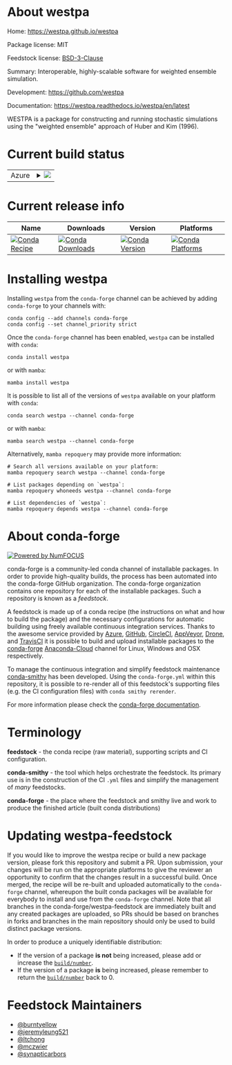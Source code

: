 About westpa
============

Home: https://westpa.github.io/westpa

Package license: MIT

Feedstock license: [BSD-3-Clause](https://github.com/conda-forge/westpa-feedstock/blob/master/LICENSE.txt)

Summary: Interoperable, highly-scalable software for weighted ensemble simulation.

Development: https://github.com/westpa

Documentation: https://westpa.readthedocs.io/westpa/en/latest

WESTPA is a package for constructing and running stochastic simulations
using the "weighted ensemble" approach of Huber and Kim (1996).


Current build status
====================


<table>
    
  <tr>
    <td>Azure</td>
    <td>
      <details>
        <summary>
          <a href="https://dev.azure.com/conda-forge/feedstock-builds/_build/latest?definitionId=5010&branchName=master">
            <img src="https://dev.azure.com/conda-forge/feedstock-builds/_apis/build/status/westpa-feedstock?branchName=master">
          </a>
        </summary>
        <table>
          <thead><tr><th>Variant</th><th>Status</th></tr></thead>
          <tbody><tr>
              <td>linux_64_python3.10.____cpython</td>
              <td>
                <a href="https://dev.azure.com/conda-forge/feedstock-builds/_build/latest?definitionId=5010&branchName=master">
                  <img src="https://dev.azure.com/conda-forge/feedstock-builds/_apis/build/status/westpa-feedstock?branchName=master&jobName=linux&configuration=linux_64_python3.10.____cpython" alt="variant">
                </a>
              </td>
            </tr><tr>
              <td>linux_64_python3.7.____cpython</td>
              <td>
                <a href="https://dev.azure.com/conda-forge/feedstock-builds/_build/latest?definitionId=5010&branchName=master">
                  <img src="https://dev.azure.com/conda-forge/feedstock-builds/_apis/build/status/westpa-feedstock?branchName=master&jobName=linux&configuration=linux_64_python3.7.____cpython" alt="variant">
                </a>
              </td>
            </tr><tr>
              <td>linux_64_python3.8.____cpython</td>
              <td>
                <a href="https://dev.azure.com/conda-forge/feedstock-builds/_build/latest?definitionId=5010&branchName=master">
                  <img src="https://dev.azure.com/conda-forge/feedstock-builds/_apis/build/status/westpa-feedstock?branchName=master&jobName=linux&configuration=linux_64_python3.8.____cpython" alt="variant">
                </a>
              </td>
            </tr><tr>
              <td>linux_64_python3.9.____cpython</td>
              <td>
                <a href="https://dev.azure.com/conda-forge/feedstock-builds/_build/latest?definitionId=5010&branchName=master">
                  <img src="https://dev.azure.com/conda-forge/feedstock-builds/_apis/build/status/westpa-feedstock?branchName=master&jobName=linux&configuration=linux_64_python3.9.____cpython" alt="variant">
                </a>
              </td>
            </tr><tr>
              <td>osx_64_python3.10.____cpython</td>
              <td>
                <a href="https://dev.azure.com/conda-forge/feedstock-builds/_build/latest?definitionId=5010&branchName=master">
                  <img src="https://dev.azure.com/conda-forge/feedstock-builds/_apis/build/status/westpa-feedstock?branchName=master&jobName=osx&configuration=osx_64_python3.10.____cpython" alt="variant">
                </a>
              </td>
            </tr><tr>
              <td>osx_64_python3.7.____cpython</td>
              <td>
                <a href="https://dev.azure.com/conda-forge/feedstock-builds/_build/latest?definitionId=5010&branchName=master">
                  <img src="https://dev.azure.com/conda-forge/feedstock-builds/_apis/build/status/westpa-feedstock?branchName=master&jobName=osx&configuration=osx_64_python3.7.____cpython" alt="variant">
                </a>
              </td>
            </tr><tr>
              <td>osx_64_python3.8.____cpython</td>
              <td>
                <a href="https://dev.azure.com/conda-forge/feedstock-builds/_build/latest?definitionId=5010&branchName=master">
                  <img src="https://dev.azure.com/conda-forge/feedstock-builds/_apis/build/status/westpa-feedstock?branchName=master&jobName=osx&configuration=osx_64_python3.8.____cpython" alt="variant">
                </a>
              </td>
            </tr><tr>
              <td>osx_64_python3.9.____cpython</td>
              <td>
                <a href="https://dev.azure.com/conda-forge/feedstock-builds/_build/latest?definitionId=5010&branchName=master">
                  <img src="https://dev.azure.com/conda-forge/feedstock-builds/_apis/build/status/westpa-feedstock?branchName=master&jobName=osx&configuration=osx_64_python3.9.____cpython" alt="variant">
                </a>
              </td>
            </tr><tr>
              <td>osx_arm64_python3.10.____cpython</td>
              <td>
                <a href="https://dev.azure.com/conda-forge/feedstock-builds/_build/latest?definitionId=5010&branchName=master">
                  <img src="https://dev.azure.com/conda-forge/feedstock-builds/_apis/build/status/westpa-feedstock?branchName=master&jobName=osx&configuration=osx_arm64_python3.10.____cpython" alt="variant">
                </a>
              </td>
            </tr><tr>
              <td>osx_arm64_python3.8.____cpython</td>
              <td>
                <a href="https://dev.azure.com/conda-forge/feedstock-builds/_build/latest?definitionId=5010&branchName=master">
                  <img src="https://dev.azure.com/conda-forge/feedstock-builds/_apis/build/status/westpa-feedstock?branchName=master&jobName=osx&configuration=osx_arm64_python3.8.____cpython" alt="variant">
                </a>
              </td>
            </tr><tr>
              <td>osx_arm64_python3.9.____cpython</td>
              <td>
                <a href="https://dev.azure.com/conda-forge/feedstock-builds/_build/latest?definitionId=5010&branchName=master">
                  <img src="https://dev.azure.com/conda-forge/feedstock-builds/_apis/build/status/westpa-feedstock?branchName=master&jobName=osx&configuration=osx_arm64_python3.9.____cpython" alt="variant">
                </a>
              </td>
            </tr>
          </tbody>
        </table>
      </details>
    </td>
  </tr>
</table>

Current release info
====================

| Name | Downloads | Version | Platforms |
| --- | --- | --- | --- |
| [![Conda Recipe](https://img.shields.io/badge/recipe-westpa-green.svg)](https://anaconda.org/conda-forge/westpa) | [![Conda Downloads](https://img.shields.io/conda/dn/conda-forge/westpa.svg)](https://anaconda.org/conda-forge/westpa) | [![Conda Version](https://img.shields.io/conda/vn/conda-forge/westpa.svg)](https://anaconda.org/conda-forge/westpa) | [![Conda Platforms](https://img.shields.io/conda/pn/conda-forge/westpa.svg)](https://anaconda.org/conda-forge/westpa) |

Installing westpa
=================

Installing `westpa` from the `conda-forge` channel can be achieved by adding `conda-forge` to your channels with:

```
conda config --add channels conda-forge
conda config --set channel_priority strict
```

Once the `conda-forge` channel has been enabled, `westpa` can be installed with `conda`:

```
conda install westpa
```

or with `mamba`:

```
mamba install westpa
```

It is possible to list all of the versions of `westpa` available on your platform with `conda`:

```
conda search westpa --channel conda-forge
```

or with `mamba`:

```
mamba search westpa --channel conda-forge
```

Alternatively, `mamba repoquery` may provide more information:

```
# Search all versions available on your platform:
mamba repoquery search westpa --channel conda-forge

# List packages depending on `westpa`:
mamba repoquery whoneeds westpa --channel conda-forge

# List dependencies of `westpa`:
mamba repoquery depends westpa --channel conda-forge
```


About conda-forge
=================

[![Powered by
NumFOCUS](https://img.shields.io/badge/powered%20by-NumFOCUS-orange.svg?style=flat&colorA=E1523D&colorB=007D8A)](https://numfocus.org)

conda-forge is a community-led conda channel of installable packages.
In order to provide high-quality builds, the process has been automated into the
conda-forge GitHub organization. The conda-forge organization contains one repository
for each of the installable packages. Such a repository is known as a *feedstock*.

A feedstock is made up of a conda recipe (the instructions on what and how to build
the package) and the necessary configurations for automatic building using freely
available continuous integration services. Thanks to the awesome service provided by
[Azure](https://azure.microsoft.com/en-us/services/devops/), [GitHub](https://github.com/),
[CircleCI](https://circleci.com/), [AppVeyor](https://www.appveyor.com/),
[Drone](https://cloud.drone.io/welcome), and [TravisCI](https://travis-ci.com/)
it is possible to build and upload installable packages to the
[conda-forge](https://anaconda.org/conda-forge) [Anaconda-Cloud](https://anaconda.org/)
channel for Linux, Windows and OSX respectively.

To manage the continuous integration and simplify feedstock maintenance
[conda-smithy](https://github.com/conda-forge/conda-smithy) has been developed.
Using the ``conda-forge.yml`` within this repository, it is possible to re-render all of
this feedstock's supporting files (e.g. the CI configuration files) with ``conda smithy rerender``.

For more information please check the [conda-forge documentation](https://conda-forge.org/docs/).

Terminology
===========

**feedstock** - the conda recipe (raw material), supporting scripts and CI configuration.

**conda-smithy** - the tool which helps orchestrate the feedstock.
                   Its primary use is in the construction of the CI ``.yml`` files
                   and simplify the management of *many* feedstocks.

**conda-forge** - the place where the feedstock and smithy live and work to
                  produce the finished article (built conda distributions)


Updating westpa-feedstock
=========================

If you would like to improve the westpa recipe or build a new
package version, please fork this repository and submit a PR. Upon submission,
your changes will be run on the appropriate platforms to give the reviewer an
opportunity to confirm that the changes result in a successful build. Once
merged, the recipe will be re-built and uploaded automatically to the
`conda-forge` channel, whereupon the built conda packages will be available for
everybody to install and use from the `conda-forge` channel.
Note that all branches in the conda-forge/westpa-feedstock are
immediately built and any created packages are uploaded, so PRs should be based
on branches in forks and branches in the main repository should only be used to
build distinct package versions.

In order to produce a uniquely identifiable distribution:
 * If the version of a package **is not** being increased, please add or increase
   the [``build/number``](https://docs.conda.io/projects/conda-build/en/latest/resources/define-metadata.html#build-number-and-string).
 * If the version of a package **is** being increased, please remember to return
   the [``build/number``](https://docs.conda.io/projects/conda-build/en/latest/resources/define-metadata.html#build-number-and-string)
   back to 0.

Feedstock Maintainers
=====================

* [@burntyellow](https://github.com/burntyellow/)
* [@jeremyleung521](https://github.com/jeremyleung521/)
* [@ltchong](https://github.com/ltchong/)
* [@mczwier](https://github.com/mczwier/)
* [@synapticarbors](https://github.com/synapticarbors/)

